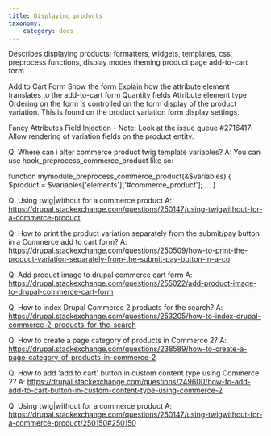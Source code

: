 ```yaml
---
title: Displaying products
taxonomy:
    category: docs
---
```


Describes displaying products:
formatters, widgets, templates, css, preprocess functions, display modes
theming product page
add-to-cart form

Add to Cart Form
Show the form
Explain how the attribute element translates to the add-to-cart form
Quantity fields
Attribute element type
Ordering on the form is controlled on the form display of the product variation. This is found on the product variation form display settings.

Fancy Attributes
Field Injection - Note: Look at the issue queue #2716417: Allow rendering of variation fields on the product entity.

Q: Where can i alter commerce product twig template variables?
A: You can use hook_preprocess_commerce_product like so:

function mymodule_preprocess_commerce_product(&$variables) {
  $product = $variables['elements']['#commerce_product'];
  ...
}

Q: Using twig|without for a commerce product
A: https://drupal.stackexchange.com/questions/250147/using-twigwithout-for-a-commerce-product

Q: How to print the product variation separately from the submit/pay button in a Commerce add to cart form?
A: https://drupal.stackexchange.com/questions/250509/how-to-print-the-product-variation-separately-from-the-submit-pay-button-in-a-co

Q: Add product image to drupal commerce cart form
A: https://drupal.stackexchange.com/questions/255022/add-product-image-to-drupal-commerce-cart-form

Q: How to index Drupal Commerce 2 products for the search?
A: https://drupal.stackexchange.com/questions/253205/how-to-index-drupal-commerce-2-products-for-the-search

Q: How to create a page category of products in Commerce 2?
A: https://drupal.stackexchange.com/questions/238589/how-to-create-a-page-category-of-products-in-commerce-2

Q: How to add 'add to cart' button in custom content type using Commerce 2?
A: https://drupal.stackexchange.com/questions/249600/how-to-add-add-to-cart-button-in-custom-content-type-using-commerce-2

Q: Using twig|without for a commerce product
A: https://drupal.stackexchange.com/questions/250147/using-twigwithout-for-a-commerce-product/250150#250150



